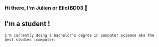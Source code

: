 ### Hi there, I'm Julien or EliotBD03 :wave:

## I'm a student !
    I'm currently doing a bachelor's degree in computer science aka the best studies :computer: 
